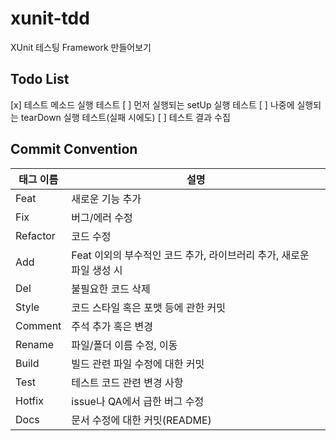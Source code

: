 # xunit-tdd
XUnit 테스팅 Framework 만들어보기

## Todo List
[x] 테스트 메소드 실행 테스트
[ ] 먼저 실행되는 setUp 실행 테스트
[ ] 나중에 실행되는 tearDown 실행 테스트(실패 시에도)
[ ] 테스트 결과 수집

## Commit Convention
| 태그 이름  | 설명                                                                 |
| ---------- | ------------------------------------------------------------------- |
| Feat | 새로운 기능 추가  |
| Fix | 버그/에러 수정 |
| Refactor | 코드 수정 |
| Add | Feat 이외의 부수적인 코드 추가, 라이브러리 추가, 새로운 파일 생성 시 |
| Del | 불필요한 코드 삭제 |
| Style | 코드 스타일 혹은 포맷 등에 관한 커밋 |
| Comment | 주석 추가 혹은 변경 |
| Rename | 파일/폴더 이름 수정, 이동 |
| Build | 빌드 관련 파일 수정에 대한 커밋 |
| Test | 테스트 코드 관련 변경 사항 |
| Hotfix | issue나 QA에서 급한 버그 수정  |
| Docs | 문서 수정에 대한 커밋(README) |

